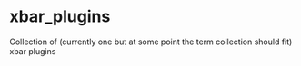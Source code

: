 # xbar_plugins
Collection of (currently one but at some point the term collection should fit) xbar plugins

